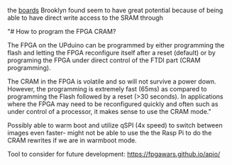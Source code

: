 the [boards](https://www.tindie.com/stores/tinyvision_ai/) Brooklyn found seem to have great potential because of being able to have direct write access to the SRAM through 

"# How to program the FPGA CRAM?[](https://upduino.readthedocs.io/en/latest/tutorials/fpga_sram_programming.html#how-to-program-the-fpga-cram "Permalink to this headline")

The FPGA on the UPduino can be programmed by either programming the flash and letting the FPGA reconfigure itself after a reset (default) or by programing the FPGA under direct control of the FTDI part (CRAM programming).

The CRAM in the FPGA is volatile and so will not survive a power down. However, the programming is extremely fast (65ms) as compared to programming the Flash followed by a reset (>30 seconds). In applications where the FPGA may need to be reconfigured quickly and often such as under control of a processor, it makes sense to use the CRAM mode."

Possibly able to warm boot and utilize qSPI (4x speed) to switch between images even faster- might not be able to use the the Rasp Pi to do the CRAM rewrites if we are in warmboot mode.


Tool to consider for future development:
https://fpgawars.github.io/apio/

